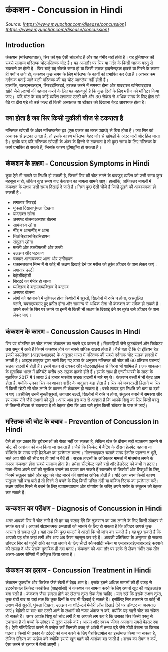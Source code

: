 # कंकशन - Concussion in Hindi
_Source: [https://www.myupchar.com/disease/concussion](https://www.myupchar.com/disease/concussion)_

## Introduction
कंकशन (मस्तिष्काघात), सिर की एक ऐसी चोटचोट है और यह गंभीर नहीं होती है। यह दुनियाभर की सबसे सामान्य मस्तिष्क चोटमस्तिष्क चोट है। यह आमतौर पर सिर या गर्दन के किसी घातक वस्तु से टकराने पर होती है। फिर चाहे यह खेलते समय हो या किसी सड़क हादसेसड़क हादसे या गिरने के कारण ही क्यों न लगी हो, कंकशन कुछ समय के लिए मस्तिष्क के कार्यों को प्रभावित कर देता है।
अक्सर कम दर्दनाक बताई जाने वाली मस्तिष्क की यह चोट जानलेवा नहीं होती है। हालांकि, उलझनउलझन, सिरदर्दसिरदर्द, हरकत करने में समस्या होना और याददाश्त खोनेयाददाश्त खोने जैसे लक्षणों की पहचान करने के लिए यह महत्वपूर्ण है कि कुछ दिनों के लिए मरीज को मॉनिटर किया जाए। 
यदि चोट के बाद कोई व्यक्ति लगातार उल्टी करे और 30 सेकंड से अधिक समय के लिए होश खो बैठे या दौरा पड़े तो उसे जल्द ही किसी अस्पताल या डॉक्टर को दिखाना बेहद आवश्यक होता है।

## क्या होता है जब सिर किसी नुकीली चीज से टकराता है
मस्तिष्क खोपड़ी के अंदर मस्तिष्कमेरु द्रव (एक प्रकार का तरल पदार्थ) से घिरा होता है। जब सिर को अचानक से झटका लगता है, तो इसके कारण मस्तिष्क बेहद जोर से खोपड़ी के अंदर चारों ओर हिल जाता है। इसके बाद यदि मस्तिष्क खोपड़ी के अंदर के हिस्से से टकराता है तो कुछ समय के लिए मस्तिष्क के कार्य प्रभावित हो सकते हैं, जिसके कारण ट्रॉमाट्रॉमा हो सकता है।

## कंकशन के लक्षण - Concussion Symptoms in Hindi
कुछ ऐसे भी मामले या स्थिति हो सकती है, जिसमें सिर की चोट लगने के बावजूद व्यक्ति को उसी समय कुछ महसूस न हो, लेकिन कुछ समय बाद कंकशन का मामला सामने आए। हालांकि, अधिकतर मामलों में कंकशन के लक्षण उसी समय दिखाई दे जाते हैं। निम्न कुछ ऐसी चीजे हैं जिन्हें ढूंढने की आवश्यकता हो सकती है :
- लगातार सिरदर्द
- धुंधला दिखनाधुंधला दिखना
- याददाश्त खोना
- अस्पष्ट बोलनाअस्पष्ट बोलना
- सामंजस्य खोना
- नींद न आनानींद न आना
- चिड़चिड़ापनचिड़चिड़ापन
- संतुलन खोना
- मतली और उल्टीमतली और उल्टी
- उलझन और भटकाव
- चक्कर आनाचक्कर आना और उनींदापन
- थकानथकान
निम्न में से कोई भी लक्षण दिखाई देने पर मरीज को तुरंत डॉक्टर के पास लेकर जाएं :
- लगातार उल्टी
- बेहोशीबेहोशी
- सिरदर्द का गंभीर हो जाना
- व्यक्तित्व में बदलावव्यक्तित्व में बदलाव
- अस्पष्ट बोलना
- लोगों को पहचानने में मुश्किल होना
किशोरों में सुस्ती, खिलोनों में रुचि न होना, असंतुलित चलने, घबराएघबराए हुए प्रतीत होना और सामान्य से अधिक रोना भी कंकशन का संकेत हो सकते हैं। अपने बच्चे के सिर पर लगने या इनमें से किसी भी लक्षण के दिखाई देने पर तुरंत उसे डॉक्टर के पास लेकर जाएं।

## कंकशन के कारण - Concussion Causes in Hindi
सिर पर चोटसिर पर चोट लगना कंकशन का सबसे बढ़ कारण है। खिलाड़ियों जैसे फुटबॉलर्स और क्रिकेटर उस समूह में आते हैं जिनमें कंकशन होने का सबसे अधिक खतरा होता है। वैसे बता दें कि दी इंडियन हेड इंजरी फाउंडेशन (आइएचआइएफ) के अनुसार भारत में मस्तिष्क की सबसे दर्दनाक चोट सड़क हादसों में लगती है।
आइएचआइएफ द्वारा जारी किए गए डाटा के अनुसार मस्तिष्क की चोट की 60 प्रतिशत घटनाएं सड़क हादसों में होती हैं। इसमें वाहन से टक्कर और मोटरसाइकिल से गिरना भी शामिल है। एक आकलन के मुताबिक भारत में प्रतिघंटे करीब 53 सड़क हादसे होते हैं। इसके साथ ही एनसीआरबी के डाटा के मुताबिक 2017 में 1 लाख 34 हजार भारतीय सड़क हादसों में मारे गए थे।
कंकशन बच्चों में भी बेहद आम होता है, क्योंकि उनका सिर का आकार शरीर के अनुसार बड़ा होता है। सिर को जबरदस्ती हिलाने या सिर में किसी छोटी सी चोट लगने के कारण भी कंकशन हो सकता है। बच्चे शायद इस स्थिति को बता या दर्शा न पाएं। इसीलिए उनमें सुस्तीसुस्ती, लगातार उल्टी, खिलोनों में रुचि न होना, संतुलन बनाने में समस्या और हर समय रोने जैसे लक्षणों को ढूंढें। अगर आप इस बात से आज्ञात हैं कि आपके शिशु का सिर किसी वस्तु से कितनी तीव्रता से टकराया है तो बेहतर होगा कि आप उसे तुरंत किसी डॉक्टर के पास ले जाएं।

## मस्तिष्क की चोट के बचाव - Prevention of Concussion in Hindi
वैसे तो इस प्रकार कि दुर्घटनाओं को रोका नहीं जा सकता है, लेकिन खेल के दौरान सही उपकरण पहनने से चोट की आशंका को कम किया जा सकता है। जैसे कि क्रिकेट में बैटिंग के दौरान हेलमेट पहनना या बॉक्सिंग के समय सही हेडगेअर का इस्तेमाल करना। मोटरसाइकल चलाते समय हेलमेट पहनना न भूलें, चाहे आप पीछे की सीट पर ही क्यों न बैठें हों।
सड़क हादसों के अधिकतर मामलों में मोचमोच लगने के कारण कंकशन होना सबसे सामान्य होता है। हमेशा सीटबेल्ट पहने रखें और हेडरेस्ट को कभी न हटाएं।
माता-पिता अपने घरों को सुरक्षित बनाने का प्रयास कर सकते हैं खासतौर से किशोरों और शिशुओं के लिए, जिनमें संतुलन खोने और खुद को चोट मारने की आशंका अधिक होती है।
यदि आप स्वयं किसी कारण संतुलन नहीं बना पाते हैं तो गिरने से बचने के लिए किसी उचित दंडी या वॉकिंग स्टिक का इस्तेमाल करें।
सक्षम व्यक्ति गिरने से बचने के लिए व्यायामव्यायाम और योगयोग के जरिए अपने शरीर के संतुलन को बेहतर कर सकते हैं।

## कन्कशन का परीक्षण - Diagnosis of Concussion in Hindi
अगर आपको सिर में चोट लगी है तो हम यह सलाह देंगे कि नुकसान का पता लगाने के लिए किसी डॉक्टर से संपर्क कर लें। आपकी संज्ञानात्मक क्षमताओं को जाचने के लिए हो सकता है कि डॉक्टर आपसे कुछ आसान से सवाल पूछें। यहां तक कि कुछ मामलों में आंखों कि भी जांच कर सकते हैं। वह पूछ सकते हैं कि आपको यह चोट कहां लगी और आप अब कैसा महसूस कर रहे हैं।
आपकी प्रतिक्रिया के अनुसार हो सकता डॉक्टर सिर को पहुंची क्षति का पता लगाने के लिए सीटी स्कैनसीटी स्कैन या एमआरआईएमआरआई करवाने की सलाह दें और उसके मुताबिक ही दवा बताएं। कंकशन को आम तौर पर हल्के से लेकर गंभीर तक तीन अलग-अलग श्रेणियों में वर्गीकृत किया जाता है।

## कंकशन का इलाज - Concussion Treatment in Hindi
कंकशन फुटबॉल और क्रिकेट जैसे खेलों में बेहद आम है। इसके इतने अधिक मामलों की ही वजह से इंटरनेशनल क्रिकेट काउंसिल (आइसीसी) ने कंकशन का सामना करने के लिए अपनी खुद की गाईडलाइंस बना रखी हैं। कंकशन जैसा हादसा होने पर खेलना तुरंत रोक देना चाहिए।
याद रखें कि इसके लक्षण तुरंत, कुछ घंटों बाद या यहां तक कि कुछ दिनों के बाद भी दिखाई दे सकते हैं। इसीलिए सिर टकराने या कोई भी लक्षण जैसे सुस्ती, धुंधला दिखना, उलझन या शॉर्ट-टर्म मेमोरी लॉस दिखाई देने पर डॉक्टर या अस्पताल जाएं। बेहोशी या बार-बार उल्टी आने के लक्षणों को नजर अंदाज न करें, क्योंकि यह गहरी चोट का संकेत हो सकते हैं। अगर आपके शिशु को चोट लगी है या आपको लग रहा है कि उसका सिर किसी वस्तु से टकराया है तो बच्चों के डॉक्टर से तुरंत संपर्क करें।
आराम और स्वस्थ जीवन अपनाना सबसे बेहतर दवा है। ऐसी गतिविधियां करने से परहेज करें जिनकी वजह से आंखों में तनाव पड़े जैसे टीवी देखना या किताब पढ़ना। किसी भी प्रकार के दर्ददर्द को कम करने के लिए पैरासिटामोल का इस्तेमाल किया जा सकता है, लेकिन ऐस्प्रिन का परहेज करें क्योंकि इससे खून बहने की आशंका बढ़ जाती है। शराब का सेवन न करें, ऐसा करने से इलाज में तेजी आएगी।

